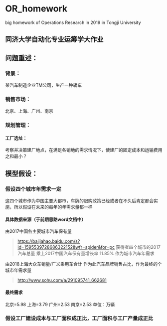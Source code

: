 # OR_homework
big homework of Operations Research in 2019 in Tongji University

同济大学自动化专业运筹学大作业
-----------------
## 问题重述：
### 背景：
某汽车制造企业TM公司，生产一种轿车
### 销售市场：
北京、上海、广州、南京
### 规划管理：
#### 工厂选址：
考察并决策建厂地点，在满足各销地的需求情况下，使建厂的固定成本和运输费用之和最小？

## 模型假设：
### 假设四个城市年需求一定
这四个城市作为中国主要大都市，车牌的限购政策已经或者在不久后肯定都会实施，所以假设在未来的每年的年需求量都一样
#### 具体数据来源（于前期思路word文档中）
由2017中国各主要城市汽车保有量
> https://baijiahao.baidu.com/s?id=1595539728686322152&wfr=spider&for=pc
获得者四个城市的2017汽车总量
乘上2017中国汽车保有量增长率 11.85% 作为城市汽车年需求

由2018上海大众车销量/广义乘用车合计 作为此汽车品牌销售占比，作为最终的个城市年需求量
> http://www.sohu.com/a/291095741_662681
#### 最终需求
北京=5.98
上海=3.79
广州=2.53
南京=2.53
单位：万辆

### 假设工厂建设成本与工厂面积成正比，工厂面积与工厂产量成正比

